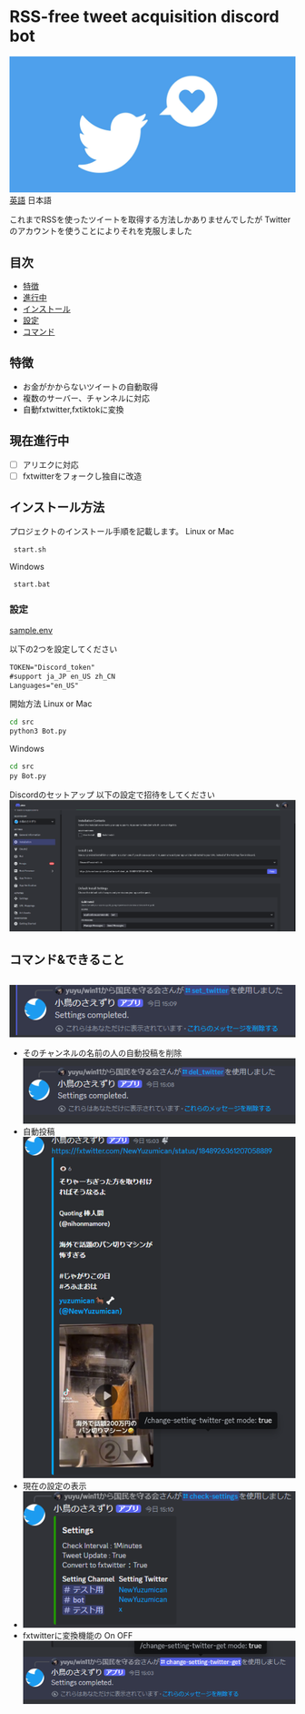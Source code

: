 # RSS-free tweet acquisition discord bot
![banner](./img/Twitter.jpg)
[英語](./README.md) 日本語

これまでRSSを使ったツイートを取得する方法しかありませんでしたが
Twitterのアカウントを使うことによりそれを克服しました
## 目次
- [特徴](#特徴)
- [進行中](#現在進行中)
- [インストール](#インストール方法)
- [設定](#設定)
- [コマンド](#コマンドできること)
## 特徴

- お金がかからないツイートの自動取得
- 複数のサーバー、チャンネルに対応
-  自動fxtwitter,fxtiktokに変換

## 現在進行中

 - [ ] アリエクに対応
 - [ ] fxtwitterをフォークし独自に改造

## インストール方法

プロジェクトのインストール手順を記載します。
Linux or Mac
```bash
 start.sh
```
Windows
```bash
 start.bat
```
### 設定
[sample.env](./src/sample.env)

以下の2つを設定してください
```dotenv
TOKEN="Discord_token"
#support ja_JP en_US zh_CN
Languages="en_US"
```
開始方法
Linux or Mac
```bash
cd src 
python3 Bot.py
```
Windows
```bash
cd src
py Bot.py
```
Discordのセットアップ
以下の設定で招待をしてください
![discord](./img/Setup_2.png)
## コマンド&できること
```

```

![command](img/set_command.png)
- そのチャンネルの名前の人の自動投稿を削除
![command](img/del_command.png)
- 自動投稿
![command](img/auto_say.png)
- 現在の設定の表示
- ![command](img/check_command.png)
- fxtwitterに変換機能の On OFF
![command](img/Command_1.png)
